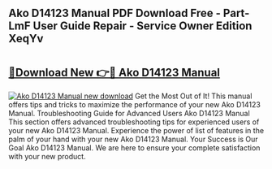 ## Ako D14123 Manual PDF Download Free - Part-LmF User Guide Repair - Service Owner Edition XeqYv

# <h2><a href="http://bc11672.oget.top/?id=Ako+D14123+Manual">🔗Download New 👉🔴 Ako D14123 Manual</a></h2>

[![Ako D14123 Manual new download](https://i.imgur.com/5g1atiW.png)](http://bc11672.oget.top/?id=Ako+D14123+Manual)
Get the Most Out of It! This manual offers tips and tricks to maximize the performance of your new Ako D14123 Manual. Troubleshooting Guide for Advanced Users Ako D14123 Manual This section offers advanced troubleshooting tips for experienced users of your new Ako D14123 Manual. Experience the power of list of features in the palm of your hand with your new Ako D14123 Manual. Your Success is Our Goal Ako D14123 Manual. We are here to ensure your complete satisfaction with your new product.
